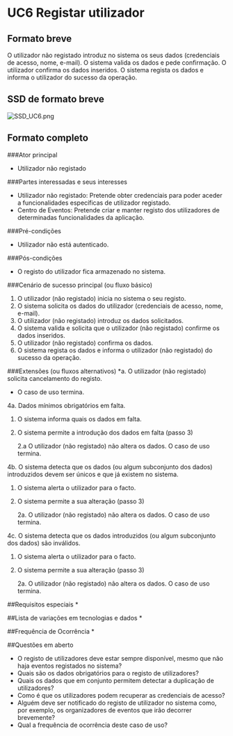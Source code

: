 # UC6 Registar utilizador
##	Formato breve
O utilizador não registado introduz no sistema os seus dados (credenciais de acesso, nome, e-mail). O sistema valida os dados e pede confirmação. O utilizador confirma os dados inseridos. O sistema regista os dados e informa o utilizador do sucesso da operação.

##	SSD de formato breve
![SSD_UC6.png](https://bitbucket.org/repo/Lg4X4o/images/1326046318-SSD_UC6.png)

##	Formato completo

###Ator principal
* Utilizador não registado

###Partes interessadas e seus interesses
+ Utilizador não registado: Pretende obter credenciais para poder aceder a funcionalidades específicas de utilizador registado.
+ Centro de Eventos: Pretende criar e manter registo dos utilizadores de determinadas funcionalidades da aplicação.

###Pré-condições
+ Utilizador não está autenticado.

###Pós-condições
* O registo do utilizador fica armazenado no sistema.

###Cenário de sucesso principal (ou fluxo básico)
1. O utilizador (não registado) inicia no sistema o seu registo.
2. O sistema solicita os dados do utilizador (credenciais de acesso, nome, e-mail).
3. O utilizador (não registado) introduz os dados solicitados.
4. O sistema valida e solicita que o utilizador (não registado) confirme os dados inseridos.
5. O utilizador (não registado) confirma os dados.
6. O sistema regista os dados e informa o utilizador (não registado) do sucesso da operação.

###Extensões (ou fluxos alternativos)
*a. O utilizador (não registado) solicita cancelamento do registo.

+ O caso de uso termina.

4a. Dados mínimos obrigatórios em falta.

1. O sistema informa quais os dados em falta.
2. O sistema permite a introdução dos dados em falta (passo 3)

    2.a O utilizador (não registado) não altera os dados. O caso de uso termina.


4b. O sistema detecta que os dados (ou algum subconjunto dos dados) introduzidos devem ser únicos e que já existem no sistema.

1. O sistema alerta o utilizador para o facto.
2. O sistema permite a sua alteração (passo 3)

    2a. O utilizador (não registado) não altera os dados. O caso de uso termina.

4c. O sistema detecta que os dados introduzidos (ou algum subconjunto dos dados) são inválidos.

1. O sistema alerta o utilizador para o facto.
2. O sistema permite a sua alteração (passo 3)
    
    2a. O utilizador (não registado) não altera os dados. O caso de uso termina.

##Requisitos especiais
* 

##Lista de variações em tecnologias e dados
* 

##Frequência de Ocorrência
* 

##Questões em aberto
+ O registo de utilizadores deve estar sempre disponível, mesmo que não haja eventos registados no sistema?
+ Quais são os dados obrigatórios para o registo de utilizadores?
+ Quais os dados que em conjunto permitem detectar a duplicação de utilizadores?
+ Como é que os utilizadores podem recuperar as credenciais de acesso?
+ Alguém deve ser notificado do registo de utilizador no sistema como, por exemplo, os organizadores de eventos que irão decorrer brevemente?
+ Qual a frequência de ocorrência deste caso de uso?